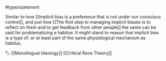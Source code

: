 #type/statement 

Similar to how [[Implicit bias is a preference that is not under our conscious control]], and just how [[The first step to managing implicit biases is to reflect on them and to get feedback from other people]] the same can be said for problematizing a habitus. It might stand to reason that implicit bias is a type of, or at least part of the same physiological mechanism as habitus.

🏷 [[Monolingual Ideology]] [[Critical Race Theory]]